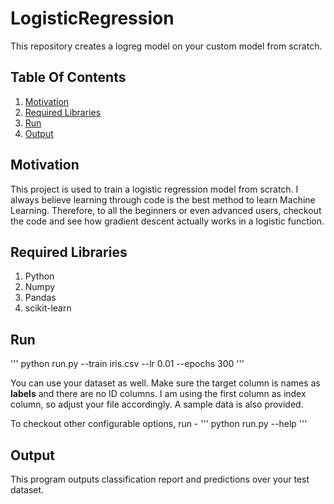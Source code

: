 # LogisticRegression
This repository creates a logreg model on your custom model from scratch.

## Table Of Contents
1. [Motivation](#motivation)
2. [Required Libraries](#required-libraries)
3. [Run](#run)
4. [Output](#output)

## Motivation
This project is used to train a logistic regression model from scratch. I always believe learning through code is the best method to learn Machine Learning. Therefore, to all the beginners or even advanced users, checkout the code and see how gradient descent actually works in a logistic function.

## Required Libraries
1. Python
2. Numpy
3. Pandas
4. scikit-learn

## Run
'''
python run.py --train iris.csv --lr 0.01 --epochs 300 
'''

You can use your dataset as well. Make sure the target column is names as **labels** and there are no ID columns. I am using the first column as index column, so adjust your file accordingly. A sample data is also provided.

To checkout other configurable options, run - 
'''
python run.py --help
'''

## Output
This program outputs classification report and predictions over your test dataset.
  
